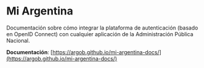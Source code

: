 # Mi Argentina

Documentación sobre cómo integrar la plataforma de autenticación (basado en OpenID Connect) con cualquier aplicación de la Administración Pública Nacional.

**Documentación**: [https://argob.github.io/mi-argentina-docs/](https://argob.github.io/mi-argentina-docs/)